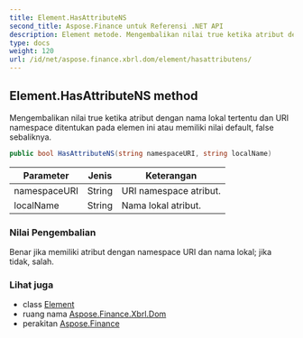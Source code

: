 ```yaml
---
title: Element.HasAttributeNS
second_title: Aspose.Finance untuk Referensi .NET API
description: Element metode. Mengembalikan nilai true ketika atribut dengan nama lokal tertentu dan URI namespace ditentukan pada elemen ini atau memiliki nilai default false sebaliknya.
type: docs
weight: 120
url: /id/net/aspose.finance.xbrl.dom/element/hasattributens/
---
```

## Element.HasAttributeNS method

Mengembalikan nilai true ketika atribut dengan nama lokal tertentu dan URI namespace ditentukan pada elemen ini atau memiliki nilai default, false sebaliknya.

```csharp
public bool HasAttributeNS(string namespaceURI, string localName)
```

| Parameter | Jenis | Keterangan |
| --- | --- | --- |
| namespaceURI | String | URI namespace atribut. |
| localName | String | Nama lokal atribut. |

### Nilai Pengembalian

Benar jika memiliki atribut dengan namespace URI dan nama lokal; jika tidak, salah.

### Lihat juga

* class [Element](../)
* ruang nama [Aspose.Finance.Xbrl.Dom](../../element/)
* perakitan [Aspose.Finance](../../../)


